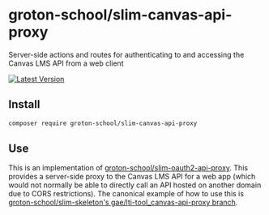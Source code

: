 # groton-school/slim-canvas-api-proxy

Server-side actions and routes for authenticating to and accessing the Canvas LMS API from a web client

[![Latest Version](https://img.shields.io/packagist/v/groton-school/slim-canvas-api-proxy.svg)](https://packagist.org/packages/groton-school/slim-canvas-api-proxy)

## Install

```bash
composer require groton-school/slim-canvas-api-proxy
```

## Use

This is an implementation of [groton-school/slim-oauth2-api-proxy](https://github.com/groton-school/slim-oauth2-api-proxy#readme). This provides a server-side proxy to the Canvas LMS API for a web app (which would not normally be able to directly call an API hosted on another domain due to CORS restrictions). The canonical example of how to use this is [groton-school/slim-skeleton's gae/lti-tool_canvas-api-proxy branch](https://github.com/groton-school/slim-skeleton/tree/gae/lti-tool_canvas-api-proxy#readme).
